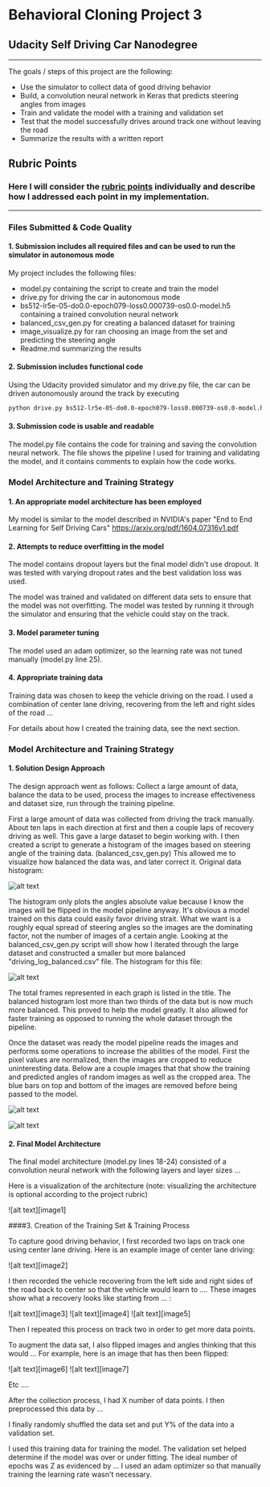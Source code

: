 # **Behavioral Cloning Project 3** 
## Udacity Self Driving Car Nanodegree

---

The goals / steps of this project are the following:
* Use the simulator to collect data of good driving behavior
* Build, a convolution neural network in Keras that predicts steering angles from images
* Train and validate the model with a training and validation set
* Test that the model successfully drives around track one without leaving the road
* Summarize the results with a written report


## Rubric Points
### Here I will consider the [rubric points](https://review.udacity.com/#!/rubrics/432/view) individually and describe how I addressed each point in my implementation.  

---
### Files Submitted & Code Quality

#### 1. Submission includes all required files and can be used to run the simulator in autonomous mode

My project includes the following files:
* model.py containing the script to create and train the model
* drive.py for driving the car in autonomous mode
* bs512-lr5e-05-do0.0-epoch079-loss0.000739-os0.0-model.h5 containing a trained convolution neural network
* balanced_csv_gen.py for creating a balanced dataset for training
* image_visualize.py for ran choosing an image from the set and predicting the steering angle
* Readme.md summarizing the results

#### 2. Submission includes functional code
Using the Udacity provided simulator and my drive.py file, the car can be driven autonomously around the track by executing 
```sh
python drive.py bs512-lr5e-05-do0.0-epoch079-loss0.000739-os0.0-model.h5
```

#### 3. Submission code is usable and readable

The model.py file contains the code for training and saving the convolution neural network. The file shows the pipeline I used for training and validating the model, and it contains comments to explain how the code works.

### Model Architecture and Training Strategy

#### 1. An appropriate model architecture has been employed

My model is similar to the model described in NVIDIA's paper "End to End Learning for Self Driving Cars" https://arxiv.org/pdf/1604.07316v1.pdf


#### 2. Attempts to reduce overfitting in the model

The model contains dropout layers but the final model didn't use dropout. It was tested with varying dropout rates and the best validation loss was used. 

The model was trained and validated on different data sets to ensure that the model was not overfitting. The model was tested by running it through the simulator and ensuring that the vehicle could stay on the track.

#### 3. Model parameter tuning

The model used an adam optimizer, so the learning rate was not tuned manually (model.py line 25).

#### 4. Appropriate training data

Training data was chosen to keep the vehicle driving on the road. I used a combination of center lane driving, recovering from the left and right sides of the road ... 

For details about how I created the training data, see the next section. 

### Model Architecture and Training Strategy

#### 1. Solution Design Approach

The design approach went as follows: Collect a large amount of data, balance the data to be used, process the images to increase effectiveness and dataset size, run through the training pipeline.

First a large amount of data was collected from driving the track manually. About ten laps in each direction at first and then a couple laps of recovery driving as well. This gave a large dataset to begin working with. I then created a script to generate a histogram of the images based on steering angle of the training data. (balanced_csv_gen.py) This allowed me to visualize how balanced the data was, and later correct it. Original data histogram:

![alt text](https://github.com/NickGoumas/CarND-BehavioralCloning-P3/blob/master/images/original_histogram.png?raw=true "Original Histogram")

The histogram only plots the angles absolute value because I know the images will be flipped in the model pipeline anyway. It's obvious a model trained on this data could easily favor driving strait. What we want is a roughly equal spread of steering angles so the images are the dominating factor, not the number of images of a certain angle. Looking at the balanced_csv_gen.py script will show how I iterated through the large dataset and constructed a smaller but more balanced "driving_log_balanced.csv" file. The histogram for this file: 

![alt text](https://github.com/NickGoumas/CarND-BehavioralCloning-P3/blob/master/images/balanced_histogram.png?raw=true "Balanced Histogram")

The total frames represented in each graph is listed in the title. The balanced histogram lost more than two thirds of the data but is now much more balanced. This proved to help the model greatly. It also allowed for faster training as opposed to running the whole dataset through the pipeline.

Once the dataset was ready the model pipeline reads the images and performs some operations to increase the abilities of the model. First the pixel values are normalized, then the images are cropped to reduce uninteresting data. Below are a couple images that that show the training and predicted angles of random images as well as the cropped area. The blue bars on top and bottom of the images are removed before being passed to the model. 

![alt text](https://github.com/NickGoumas/CarND-BehavioralCloning-P3/blob/master/images/good_prediction_fig.png?raw=true "Good Prediction")

![alt text](https://github.com/NickGoumas/CarND-BehavioralCloning-P3/blob/master/images/bad_prediction_fig.png?raw=true "Bad Prediction")


#### 2. Final Model Architecture

The final model architecture (model.py lines 18-24) consisted of a convolution neural network with the following layers and layer sizes ...

Here is a visualization of the architecture (note: visualizing the architecture is optional according to the project rubric)

![alt text][image1]

####3. Creation of the Training Set & Training Process

To capture good driving behavior, I first recorded two laps on track one using center lane driving. Here is an example image of center lane driving:

![alt text][image2]

I then recorded the vehicle recovering from the left side and right sides of the road back to center so that the vehicle would learn to .... These images show what a recovery looks like starting from ... :

![alt text][image3]
![alt text][image4]
![alt text][image5]

Then I repeated this process on track two in order to get more data points.

To augment the data sat, I also flipped images and angles thinking that this would ... For example, here is an image that has then been flipped:

![alt text][image6]
![alt text][image7]

Etc ....

After the collection process, I had X number of data points. I then preprocessed this data by ...


I finally randomly shuffled the data set and put Y% of the data into a validation set. 

I used this training data for training the model. The validation set helped determine if the model was over or under fitting. The ideal number of epochs was Z as evidenced by ... I used an adam optimizer so that manually training the learning rate wasn't necessary.
